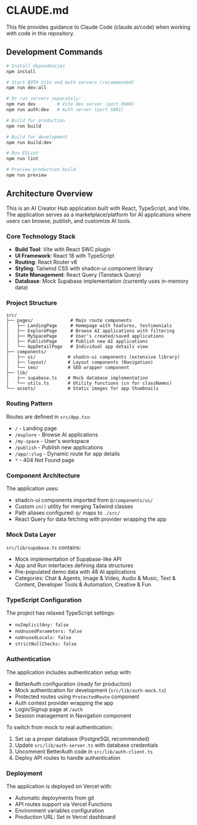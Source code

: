 # CLAUDE.md

This file provides guidance to Claude Code (claude.ai/code) when working with code in this repository.

## Development Commands

```bash
# Install dependencies
npm install

# Start BOTH Vite and Auth servers (recommended)
npm run dev:all

# Or run servers separately:
npm run dev        # Vite dev server (port 8080)
npm run auth:dev   # Auth server (port 5001)

# Build for production
npm run build

# Build for development
npm run build:dev

# Run ESLint
npm run lint

# Preview production build
npm run preview
```

## Architecture Overview

This is an AI Creator Hub application built with React, TypeScript, and Vite. The application serves as a marketplace/platform for AI applications where users can browse, publish, and customize AI tools.

### Core Technology Stack
- **Build Tool**: Vite with React SWC plugin
- **UI Framework**: React 18 with TypeScript
- **Routing**: React Router v6
- **Styling**: Tailwind CSS with shadcn-ui component library
- **State Management**: React Query (Tanstack Query)
- **Database**: Mock Supabase implementation (currently uses in-memory data)

### Project Structure

```
src/
├── pages/              # Main route components
│   ├── LandingPage     # Homepage with features, testimonials
│   ├── ExplorePage     # Browse AI applications with filtering
│   ├── MySpacePage     # User's created/saved applications
│   ├── PublishPage     # Publish new AI applications
│   └── AppDetailPage   # Individual app details view
├── components/
│   ├── ui/            # shadcn-ui components (extensive library)
│   ├── layout/        # Layout components (Navigation)
│   └── seo/           # SEO wrapper component
├── lib/
│   ├── supabase.ts    # Mock database implementation
│   └── utils.ts       # Utility functions (cn for classNames)
└── assets/            # Static images for app thumbnails
```

### Routing Pattern

Routes are defined in `src/App.tsx`:
- `/` - Landing page
- `/explore` - Browse AI applications
- `/my-space` - User's workspace
- `/publish` - Publish new applications
- `/app/:slug` - Dynamic route for app details
- `*` - 404 Not Found page

### Component Architecture

The application uses:
- shadcn-ui components imported from `@/components/ui/`
- Custom `cn()` utility for merging Tailwind classes
- Path aliases configured: `@/` maps to `./src/`
- React Query for data fetching with provider wrapping the app

### Mock Data Layer

`src/lib/supabase.ts` contains:
- Mock implementation of Supabase-like API
- App and Run interfaces defining data structures
- Pre-populated demo data with 48 AI applications
- Categories: Chat & Agents, Image & Video, Audio & Music, Text & Content, Developer Tools & Automation, Creative & Fun

### TypeScript Configuration

The project has relaxed TypeScript settings:
- `noImplicitAny: false`
- `noUnusedParameters: false`
- `noUnusedLocals: false`
- `strictNullChecks: false`

### Authentication

The application includes authentication setup with:
- BetterAuth configuration (ready for production)
- Mock authentication for development (`src/lib/auth-mock.ts`)
- Protected routes using `ProtectedRoute` component
- Auth context provider wrapping the app
- Login/Signup page at `/auth`
- Session management in Navigation component

To switch from mock to real authentication:
1. Set up a proper database (PostgreSQL recommended)
2. Update `src/lib/auth-server.ts` with database credentials
3. Uncomment BetterAuth code in `src/lib/auth-client.ts`
4. Deploy API routes to handle authentication

### Deployment

The application is deployed on Vercel with:
- Automatic deployments from git
- API routes support via Vercel Functions
- Environment variables configuration
- Production URL: Set in Vercel dashboard